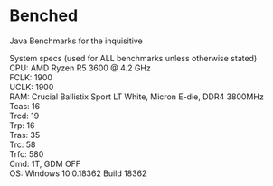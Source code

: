 # Benched
Java Benchmarks for the inquisitive

System specs (used for ALL benchmarks unless otherwise stated) \
CPU: AMD Ryzen R5 3600 @ 4.2 GHz \
     FCLK: 1900 \
     UCLK: 1900 \
RAM: Crucial Ballistix Sport LT White, Micron E-die, DDR4 3800MHz \
     Tcas: 16 \
     Trcd: 19 \
     Trp:  16 \
     Tras: 35 \
     Trc:  58 \
     Trfc: 580 \
     Cmd:  1T, GDM OFF \
OS: Windows 10.0.18362 Build 18362

